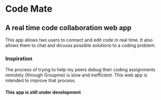 # Code Mate

## A real time code collaboration web app

This app allows two users to connect and edit code in real time. It also allows them to chat and dicusss possible solutions to a coding problem.

### Inspiration

The process of trying to help my peers debug their coding assignments remotely (through Groupme) is slow and inefficient. This web app is intended to improve that process.

#### This app is still under development
